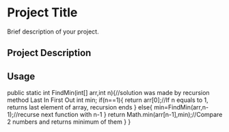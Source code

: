 # Project Title

Brief description of your project.

## Project Description

## Usage

public static int FindMin(int[] arr,int n){//solution was made by recursion method Last In First Out
        int min;
        if(n==1){
            return arr[0];//If n equals to 1, returns last element of array, recursion ends
        }
        else{
            min=FindMin(arr,n-1);//recurse next function with n-1
        }
        return Math.min(arr[n-1],min);//Compare 2 numbers and returns minimum of them
    }
}
